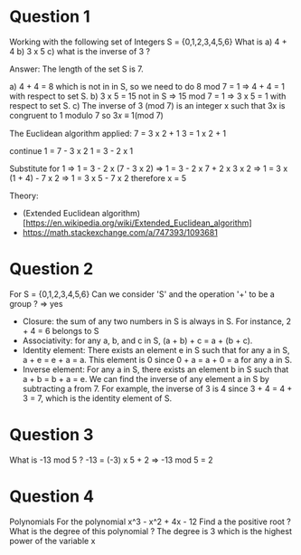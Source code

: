 # Question 1
Working with the following set of Integers S = {0,1,2,3,4,5,6}
What is
a) 4 + 4
b) 3 x 5
c) what is the inverse of 3 ?

Answer:
The length of the set S is 7. 

a) 4 + 4 = 8 which is not in in S, so we need to do 8 mod 7 = 1 => 4 + 4 = 1 with respect to set S.
b) 3 x 5 = 15 not in S => 15 mod 7 = 1 => 3 x 5 = 1 with respect to set S.
c) The inverse of 3 (mod 7) is an integer x such that 3x is congruent to 1 modulo 7 
so 3𝑥 ≡ 1(mod 7)

The Euclidean algorithm applied: 
7 = 3 x 2 + 1
3 = 1 x 2 + 1

continue
1 = 7 - 3 x 2
1 = 3 - 2 x 1

Substitute for 1 
=> 1 = 3 - 2 x (7 - 3 x 2) 
=> 1 = 3 - 2 x 7 + 2 x 3 x 2
=> 1 =  3 x (1 + 4) - 7 x 2
=> 1 = 3 x 5 - 7 x 2
therefore x = 5 

Theory: 
- (Extended Euclidean algorithm)[https://en.wikipedia.org/wiki/Extended_Euclidean_algorithm]
- https://math.stackexchange.com/a/747393/1093681
# Question 2
For S = {0,1,2,3,4,5,6}
Can we consider 'S' and the operation '+' to be a group ? => yes
- Closure: the sum of any two numbers in S is always in S. For instance, 2 + 4 = 6 belongs to S
- Associativity: for any a, b, and c in S, (a + b) + c = a + (b + c).
- Identity element: There exists an element e in S such that for any a in S, a + e = e + a = a. This element is 0 since 0 + a = a + 0 = a for any a in S.
- Inverse element: For any a in S, there exists an element b in S such that a + b = b + a = e. We can find the inverse of any element a in S by subtracting a from 7. For example, the inverse of 3 is 4 since 3 + 4 = 4 + 3 = 7, which is the identity element of S.

# Question 3
What is -13 mod 5 ?
-13 = (-3) x 5 + 2 => -13 mod 5 = 2


# Question 4
Polynomials
For the polynomial x^3 - x^2 + 4x - 12 
Find a the positive root ?
What is the degree of this polynomial ?
The degree is 3 which is the highest power of the variable x
